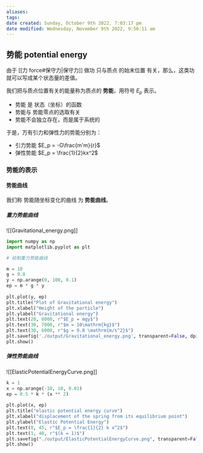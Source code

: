 ```yaml
---
aliases: 
tags: 
date created: Sunday, October 9th 2022, 7:03:17 pm
date modified: Wednesday, November 9th 2022, 9:56:11 am
---
```


## 势能 potential energy

由于 [[力 force#保守力|保守力]] 做功 只与质点 的始末位置 有关，那么，这类功就可以写成某个状态量的差值。

我们把与质点位置有关的能量称为质点的 **势能**，用符号 $E_p$ 表示。

- 势能 是 状态（坐标）的函数
- 势能与 势能零点的选取有关
- 势能不会独立存在，而是属于系统的

于是，万有引力和弹性力的势能分别为：
- 引力势能 $E_p = -G\frac{m'm}{r}$
- 弹性势能 $E_p = \frac{1}{2}kx^2$

### 势能的表示

#### 势能曲线

我们称 势能随坐标变化的曲线 为 **势能曲线**。

##### 重力势能曲线

![[Gravitational_energy.png]]

```python
import numpy as np
import matplotlib.pyplot as plt

# 绘制重力势能曲线

m = 10  
g = 9.8  
y = np.arange(0, 100, 0.1)  
ep = m * g * y  
  
plt.plot(y, ep)  
plt.title("Plot of Gravitational energy")  
plt.xlabel("Height of the particle")  
plt.ylabel("Gravitational energy")  
plt.text(20, 8000, r"$E_p = mgy$")  
plt.text(30, 7000, r"$m = 10\mathrm{kg}$")  
plt.text(30, 6000, r"$g = 9.8 \mathrm{m/s^2}$")  
plt.savefig('./output/Gravitational_energy.png', transparent=False, dpi=80, bbox_inches="tight")  
plt.show()
```

##### 弹性势能曲线

![[ElasticPotentialEnergyCurve.png]]

```python
k = 1  
x = np.arange(-10, 10, 0.01)  
ep = 0.5 * k * (x ** 2)  
  
plt.plot(x, ep)  
plt.title("elastic potential energy curve")  
plt.xlabel("displacement of the spring from its equilibrium point")  
plt.ylabel("Elastic Potential Energy")  
plt.text(0, 45, r"$E_p = \frac{1}{2} k x^2$")  
plt.text(1, 40, r"$(k = 1)$")  
plt.savefig("./output/ElasticPotentialEnergyCurve.png", transparent=False, dpi=80, bbox_inches="tight")  
plt.show()
```


